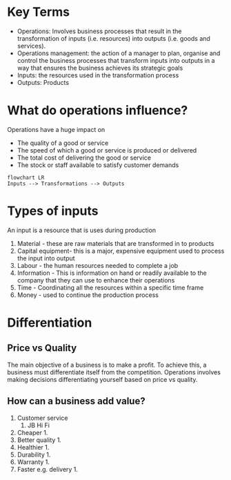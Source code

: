 # Key Terms
- Operations: Involves business processes that result in the transformation of inputs (i.e. resources) into outputs (i.e. goods and services).
- Operations management: the action of a manager to plan, organise and control the business processes that transform inputs into outputs in a way that ensures the business achieves its strategic goals
- Inputs: the resources used in the transformation process 
- Outputs: Products
# What do operations influence?
Operations have a huge impact on
- The quality of a good or service
- The speed of which  a good or service is produced or delivered
- The total cost of delivering the good or service
- The stock or staff available to satisfy customer demands
```mermaid
flowchart LR
Inputs --> Transformations --> Outputs

```
# Types of inputs
An input is a resource that is uses during production
1. Material - these are raw materials that are transformed in to products
2. Capital equipment- this is a major, expensive equipment used to process the input into output
3. Labour - the human resources needed to complete a job
4. Information - This is information on hand or readily available to the company that they can use to enhance their operations
5. Time - Coordinating all the resources within a specific time frame
6. Money - used to continue the production process
# Differentiation
## Price vs Quality
The main objective of a business is to make a profit. To achieve this, a business must differentiate itself from the competition. Operations involves making decisions differentiating yourself based on price vs quality.
## How can a business add value?
1. Customer service
	1. JB Hi Fi
2. Cheaper
	1. 
3. Better quality
	1. 
4. Healthier
	1. 
5. Durability
	1. 
6. Warranty
	1. 
7. Faster e.g. delivery
	1. 
